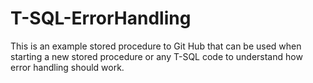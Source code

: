 # T-SQL-ErrorHandling
This is an example stored procedure to Git Hub that can be used when starting a new stored procedure or any T-SQL code to understand how error handling should work.
